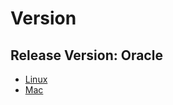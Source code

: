 # Version

## Release Version: Oracle
- [Linux](https://github.com/multivactech/testnet/releases)
- [Mac](https://github.com/multivactech/testnet/releases)

